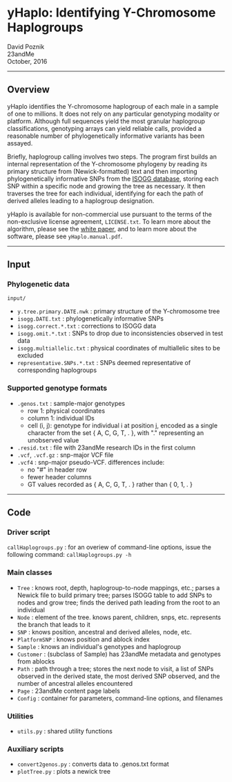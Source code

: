 # yHaplo: Identifying Y-Chromosome Haplogroups

David Poznik  
23andMe  
October, 2016

--------------------------------------------------------------------------------
## Overview

yHaplo identifies the Y-chromosome haplogroup of each male in a sample of 
one to millions. It does not rely on any particular genotyping modality or platform. 
Although full sequences yield the most granular haplogroup classifications, genotyping 
arrays can yield reliable calls, provided a reasonable number of phylogenetically 
informative variants has been assayed. 

Briefly, haplogroup calling involves two steps. The program first builds an internal 
representation of the Y-chromosome phylogeny by reading its primary structure from 
(Newick-formatted) text and then importing phylogenetically informative SNPs from the 
[ISOGG database](http://isogg.org/tree/ISOGG_YDNA_SNP_Index.html), storing each SNP
within a specific node and growing the tree as necessary. It then traverses the tree
for each individual, identifying for each the path of derived alleles leading to 
a haplogroup designation.

yHaplo is available for non-commercial use pursuant to the terms of the non-exclusive 
license agreement, `LICENSE.txt`. To learn more about the algorithm, please see the 
[white paper](https://permalinks.23andme.com/pdf/23-13_paternal_haplogroups_yHaplo.pdf), 
and to learn more about the software, please see `yHaplo.manual.pdf`. 


--------------------------------------------------------------------------------
## Input

### Phylogenetic data

`input/`

* `y.tree.primary.DATE.nwk`   : primary structure of the Y-chromosome tree
* `isogg.DATE.txt`            : phylogenetically informative SNPs
* `isogg.correct.*.txt`       : corrections to ISOGG data
* `isogg.omit.*.txt`          : SNPs to drop due to inconsistencies observed in test data
* `isogg.multiallelic.txt`    : physical coordinates of multiallelic sites to be excluded
* `representative.SNPs.*.txt` : SNPs deemed representative of corresponding haplogroups


### Supported genotype formats

* `.genos.txt`    : sample-major genotypes  
    * row 1: physical coordinates  
    * column 1: individual IDs
    * cell (i, j): genotype for individual i at position j, encoded as a single character from the set { A, C, G, T, . }, with "." representing an unobserved value
* `.resid.txt`    : file with 23andMe research IDs in the first column
* `.vcf`, `.vcf.gz` : snp-major VCF file
* `.vcf4`         : snp-major pseudo-VCF. differences include:
    * no "#" in header row
    * fewer header columns
    * GT values recorded as { A, C, G, T, . } rather than { 0, 1, . }


--------------------------------------------------------------------------------
## Code

### Driver script

`callHaplogroups.py` : for an overiew of command-line options, issue the following command: `callHaplogroups.py -h`

### Main classes

* `Tree`         : knows root, depth, haplogroup-to-node mappings, etc.;
                     parses a Newick file to build primary tree;
                     parses ISOGG table to add SNPs to nodes and grow tree;
                     finds the derived path leading from the root to an individual
* `Node`         : element of the tree. knows parent, children, snps, etc.
                    represents the branch that leads to it
* `SNP`          : knows position, ancestral and derived alleles, node, etc.
* `PlatformSNP` : knows position and ablock index 
* `Sample`       : knows an individual's genotypes and haplogroup
* `Customer`     : (subclass of Sample) has 23andMe metadata and genotypes from ablocks
* `Path`         : path through a tree; stores the next node to visit, a list of SNPs 
                    observed in the derived state, the most derived SNP observed, 
                    and the number of ancestral alleles encountered
* `Page`         : 23andMe content page labels
* `Config`       : container for parameters, command-line options, and filenames

### Utilities

* `utils.py`    : shared utility functions

### Auxiliary scripts

* `convert2genos.py` : converts data to .genos.txt format
* `plotTree.py`       : plots a newick tree
